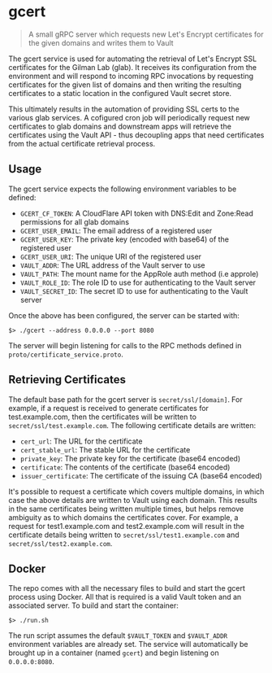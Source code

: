 # gcert
> A small gRPC server which requests new Let's Encrypt certificates for the given domains and writes them to Vault

The gcert service is used for automating the retrieval of Let's Encrypt SSL certificates for the Gilman Lab (glab). It
receives its configuration from the environment and will respond to incoming RPC invocations by requesting certificates
for the given list of domains and then writing the resulting certificates to a static location in the configured Vault
secret store. 

This ultimately results in the automation of providing SSL certs to the various glab services. A cofigured cron job
will periodically request new certificates to glab domains and downstream apps will retrieve the certificates using
the Vault API - thus decoupling apps that need certificates from the actual certificate retrieval process.

## Usage

The gcert service expects the following environment variables to be defined:

* `GCERT_CF_TOKEN`: A CloudFlare API token with DNS:Edit and Zone:Read permissions for all glab domains
* `GCERT_USER_EMAIL`: The email address of a registered user
* `GCERT_USER_KEY`: The private key (encoded with base64) of the registered user
* `GCERT_USER_URI`: The unique URI of the registered user
* `VAULT_ADDR`: The URL address of the Vault server to use
* `VAULT_PATH`: The mount name for the AppRole auth method (i.e approle)
* `VAULT_ROLE_ID`: The role ID to use for authenticating to the Vault server
* `VAULT_SECRET_ID`: The secret ID to use for authenticating to the Vault server 

Once the above has been configured, the server can be started with:

```
$> ./gcert --address 0.0.0.0 --port 8080
```

The server will begin listening for calls to the RPC methods defined in `proto/certificate_service.proto`.

## Retrieving Certificates

The default base path for the gcert server is `secret/ssl/[domain]`. For example, if a request is received to generate
certificates for test.example.com, then the certificates will be written to `secret/ssl/test.example.com`. The following
certificate details are written:

* `cert_url`: The URL for the certificate
* `cert_stable_url`: The stable URL for the certificate
* `private_key`: The private key for the certificate (base64 encoded)
* `certificate`: The contents of the certificate (base64 encoded)
* `issuer_certificate`: The certificate of the issuing CA (base64 encoded)

It's possible to request a certificate which covers multiple domains, in which case the above details are written to
Vault using each domain. This results in the same certificates being written multiple times, but helps remove ambiguity 
as to which domains the certificates cover. For example, a request for test1.example.com and test2.example.com will
result in the certificate details being written to `secret/ssl/test1.example.com` and `secret/ssl/test2.example.com`.

## Docker

The repo comes with all the necessary files to build and start the gcert process using Docker. All that is required is
a valid Vault token and an associated server. To build and start the container:

```
$> ./run.sh
```

The run script assumes the default `$VAULT_TOKEN` and `$VAULT_ADDR` environment variables are already set. The service 
will automatically be brought up in a container (named `gcert`) and begin listening on `0.0.0.0:8080`.